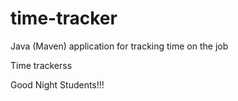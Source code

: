 # time-tracker
Java (Maven) application for tracking time on the job

Time trackerss

Good Night Students!!!
